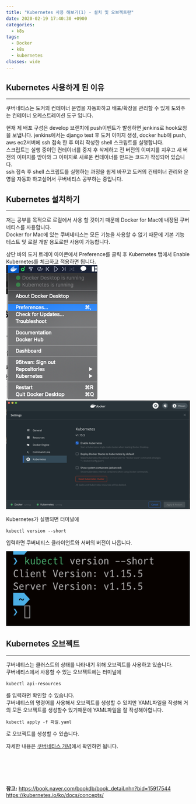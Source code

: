 ```yaml
---
title: "Kubernetes 사용 해보기(1) - 설치 및 오브젝트란"
date: 2020-02-19 17:40:30 +0900
categories:
  - k8s
tags:
  - Docker
  - k8s
  - kubernetes
classes: wide
---
```


## Kubernetes 사용하게 된 이유
- - -
쿠버네티스는 도커의 컨테이너 운영을 자동화하고 배포/확장을 관리할 수 있게 도와주는 컨테이너 오케스트레이션 도구 입니다.   

현재 제 배포 구성은 develop 브랜치에 push이벤트가 발생하면 jenkins로 hook요청을 보냅니다.   jenkins에서는 django test 후 도커 이미지 생성, docker hub에 push, aws ec2서버에 ssh 접속 한 후 미리 작성한 shell 스크립트를 실행합니다.   
스크립트는 실행 중이던 컨테이너를 중지 후 삭제하고 전 버전의 이미지를 지우고 새 버전의 이미지를 받아와 그 이미지로 새로운 컨테이너를 만드는 코드가 작성되어 있습니다.   
ssh 접속 후 shell 스크립트를 실행하는 과정을 쉽게 바꾸고 도커의 컨테이너 관리와 운영을 자동화 하고싶어서 쿠버네티스 공부하는 중입니다.   

## Kubernetes 설치하기
- - -
저는 공부를 목적으로 로컬에서 사용 할 것이기 때문에 Docker for Mac에 내장된 쿠버네티스를 사용합니다.   
Docker for Mac에 있는 쿠버네티스는 모든 기능을 사용할 수 없기 때문에 기본 기능 테스트 및 로컬 개발 용도로만 사용이 가능합니다.

상단 바의 도커 트레이 아이콘에서 Preference를 클릭 후 Kubernetes 탭에서 Enable Kubernetes를 체크하고 적용하면 됩니다.   
![](/assets/images/k8s_start/01-01.png)   
![](/assets/images/k8s_start/01-02.png)   

Kubernetes가 실행되면 터미널에
```shell
kubectl version --short
```
입력하면 쿠버네티스 클라이언트와 서버의 버전이 나옵니다.   

![](/assets/images/k8s_start/01-03.png)   

## Kubernetes 오브젝트
- - -
쿠버네티스는 클러스트의 상태를 나타내기 위해 오브젝트를 사용하고 있습니다.   
쿠버네티스에서 사용할 수 있는 오브젝트에는 터미널에
```shell
kubectl api-resources
```
를 입력하면 확인할 수 있습니다.   
쿠버네티스의 명령어를 사용해서 오브젝트를 생성할 수 있지만 YAML파일을 작성해 거의 모든 오브젝트를 생성할수 있기때문에 YAML파일을 잘 작성해야합니다.   
```shell
kubectl apply -f 파일.yaml
```
로 오브젝트를 생성할 수 있습니다.   

자세한 내용은 [쿠버네티스 개념](https://kubernetes.io/ko/docs/concepts/overview/working-with-objects/kubernetes-objects/)에서 확인하면 됩니다.   

<br/>
<br/>
<br/>
<br/>

**참고:**
https://book.naver.com/bookdb/book_detail.nhn?bid=15917544
https://kubernetes.io/ko/docs/concepts/
